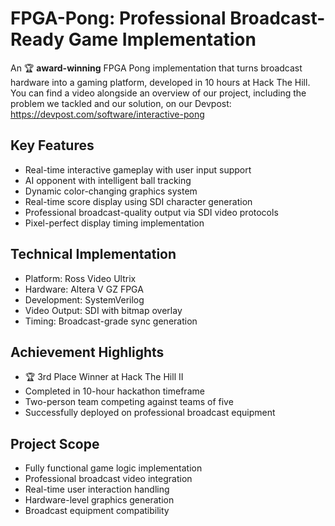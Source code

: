# **FPGA-Pong: Professional Broadcast-Ready Game Implementation**


An 🏆 **award-winning** FPGA Pong implementation that turns broadcast hardware into a gaming platform, developed in 10 hours at Hack The Hill. You can find a video alongside an overview of our project, including the problem we tackled and our solution, on our Devpost: https://devpost.com/software/interactive-pong

## **Key Features**
- Real-time interactive gameplay with user input support
- AI opponent with intelligent ball tracking
- Dynamic color-changing graphics system
- Real-time score display using SDI character generation
- Professional broadcast-quality output via SDI video protocols
- Pixel-perfect display timing implementation

## **Technical Implementation**
- Platform: Ross Video Ultrix
- Hardware: Altera V GZ FPGA
- Development: SystemVerilog
- Video Output: SDI with bitmap overlay
- Timing: Broadcast-grade sync generation

## **Achievement Highlights**
- 🏆 3rd Place Winner at Hack The Hill II
- Completed in 10-hour hackathon timeframe
- Two-person team competing against teams of five
- Successfully deployed on professional broadcast equipment

## **Project Scope**
- Fully functional game logic implementation
- Professional broadcast video integration
- Real-time user interaction handling
- Hardware-level graphics generation
- Broadcast equipment compatibility
